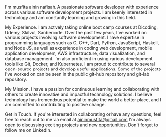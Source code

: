 I'm musfita ainin nafisah.
A passionate software developer with experience across various software development projects. I am keenly interested in technology and am constantly learning and growing in this field.

My Experience.
I am actively taking online boot camp courses at Dicoding, Udemy, Skilvul, Sanbercode. Over the past few years, I've worked on various projects involving software development. I have expertise in programming languages such as C, C++, Dart, Python, JavaScript, Haskell, and Node JS, as well as experience in coding web development, mobile application development, AWS infrastructure, data visualization, and database management. I'm also proficient in using various development tools like Git, Docker, and Kubernetes. I am proud to contribute to several open-source projects and develop useful applications. Some of the projects I've worked on can be seen in the public git-hub repository and git-lab repository.

My Mission.
I have a passion for continuous learning and collaborating with others to create innovative and impactful technology solutions. I believe technology has tremendous potential to make the world a better place, and I am committed to contributing to positive change.

Get in Touch.
If you're interested in collaborating or have any questions, feel free to reach out to me via email at aininmusfita@gmail.com I'm always open to discussing exciting projects and new opportunities. Don't forget to follow me on LinkedIn.

